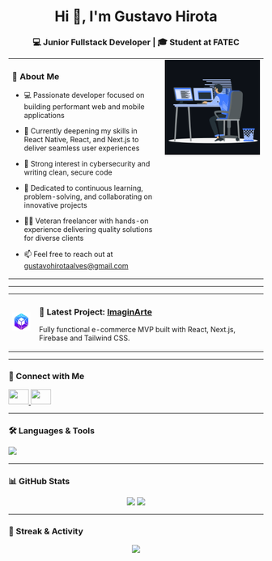 <h1 align="center">Hi 👋, I'm Gustavo Hirota</h1>
<h3 align="center">💻 Junior Fullstack Developer | 🎓 Student at FATEC</h3>

<table>
<tr>
<td valign="top" width="60%">

### 🌟 About Me
- 💻 Passionate developer focused on building performant web and mobile applications

- 🌱 Currently deepening my skills in React Native, React, and Next.js to deliver seamless user experiences

- 🔐 Strong interest in cybersecurity and writing clean, secure code

- 🎯 Dedicated to continuous learning, problem-solving, and collaborating on innovative projects

- 👨‍💼 Veteran freelancer with hands-on experience delivering quality solutions for diverse clients

- 📫 Feel free to reach out at gustavohirotaalves@gmail.com

</td>
<td valign="top" width="40%">
  
<img src="https://github.com/dethstruck/dethstruck/blob/main/animation.gif" alt="animated gif" width="300"/>

</td>
</tr>
</table>

---

<table>
<tr>
<td valign="middle" width="10%">
  <img src="https://github.com/dethstruck/dethstruck/blob/main/logo_imaginarte.png" alt="Imaginarte logo" width="50" />
</td>
<td valign="middle" width="90%" style="padding-left: 10px;">
  <h3>🚀 Latest Project: <a href="https://universoimaginarte.com.br" target="_blank">ImaginArte</a></h3>
  <p>Fully functional e-commerce MVP built with React, Next.js, Firebase and Tailwind CSS.</p>
</td>
</tr>
</table>

---

### 🤝 Connect with Me
<p align="left">
  <a href="https://www.linkedin.com/in/gustavohirota" target="_blank">
    <img src="https://raw.githubusercontent.com/rahuldkjain/github-profile-readme-generator/master/src/images/icons/Social/linked-in-alt.svg" height="30" width="40" />
  </a>
  <a href="https://www.instagram.com/dethstruck" target="_blank">
    <img src="https://raw.githubusercontent.com/rahuldkjain/github-profile-readme-generator/master/src/images/icons/Social/instagram.svg" height="30" width="40" />
  </a>
</p>

---

### 🛠️ Languages & Tools
<p>
  <img src="https://skillicons.dev/icons?i=html,css,javascript,typescript,react,nextjs,nodejs,python,java,mysql,bootstrap,tailwind,git,figma&theme=dark" />
</p>

---

### 📊 GitHub Stats
<p align="center">
  <img src="https://github-readme-stats.vercel.app/api?username=dethstruck&show_icons=true&theme=tokyonight" height="165" />
  <img src="https://github-readme-stats.vercel.app/api/top-langs/?username=dethstruck&layout=compact&theme=tokyonight" height="165" />
</p>

---

### 🚀 Streak & Activity
<p align="center">
  <img src="https://github-readme-streak-stats.herokuapp.com/?user=dethstruck&theme=tokyonight" height="165" />
</p>
